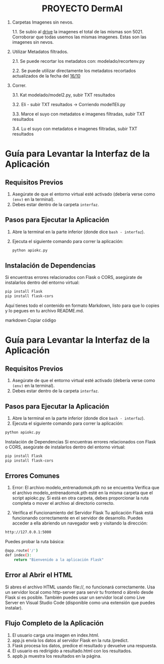 <h1 align="center">PROYECTO DermAI</h1>

1. Carpetas Imagenes sin nevos.

   1.1. Se subio al [drive](https://drive.google.com/drive/folders/1TwvbjPg7L-1Bkbd98IqCnHw8GM8IpQBH?usp=drive_link)  la imagenes el total de las mismas son 5021. Corroborar que todas usemos las mismas imagenes. Estas son las imagenes sin nevos.

3. Utilizar Metadatos filtrados.
   
    2.1. Se puede recortar los metadatos con: modelado/recortenv.py
   
    2.2. Se puede utilizar directamente los metadatos recortados actualizados de la fecha del [16/10](https://github.com/mariaelisaaraya/M1000IA/blob/master/16_10_metadatos_actualizados_sin_nv_reducidos.csv)

4. Correr.

    3.1. Kat modelado/model2.py, subir TXT resultados
    
    3.2. Eli - subir TXT resultados -> Corriendo model1Eli.py

    3.3. Marce el suyo con metadatos e imagenes filtradas, subir TXT resultados

    3.4. Lu el suyo con metadatos e imagenes filtradas, subir TXT resultados


# Guía para Levantar la Interfaz de la Aplicación

## Requisitos Previos

1. Asegúrate de que el entorno virtual esté activado (debería verse como `(env)` en la terminal).
2. Debes estar dentro de la carpeta `interfaz`.

## Pasos para Ejecutar la Aplicación

1. Abre la terminal en la parte inferior (donde dice `bash - interfaz`).
2. Ejecuta el siguiente comando para correr la aplicación:

   ```bash
   python apiokc.py
   ```
## Instalación de Dependencias

Si encuentras errores relacionados con Flask o CORS, asegúrate de instalarlos dentro del entorno virtual:

```bash
pip install Flask
pip install flask-cors
```

Aquí tienes todo el contenido en formato Markdown, listo para que lo copies y lo pegues en tu archivo README.md.

markdown
Copiar código
# Guía para Levantar la Interfaz de la Aplicación

## Requisitos Previos

1. Asegúrate de que el entorno virtual esté activado (debería verse como `(env)` en la terminal).
2. Debes estar dentro de la carpeta `interfaz`.

## Pasos para Ejecutar la Aplicación

1. Abre la terminal en la parte inferior (donde dice `bash - interfaz`).
2. Ejecuta el siguiente comando para correr la aplicación:

```bash
python apiokc.py
```
   
Instalación de Dependencias
Si encuentras errores relacionados con Flask o CORS, asegúrate de instalarlos dentro del entorno virtual:

```bash
pip install Flask
pip install flask-cors
```

## Errores Comunes

1. Error: El archivo modelo_entrenadomok.pth no se encuentra
Verifica que el archivo modelo_entrenadomok.pth esté en la misma carpeta que el script apiokc.py. Si está en otra carpeta, debes proporcionar la ruta completa o mover el archivo al directorio correcto.

2. Verifica el Funcionamiento del Servidor Flask
Tu aplicación Flask está funcionando correctamente en el servidor de desarrollo. Puedes acceder a ella abriendo un navegador web y visitando la dirección:

```bash
http://127.0.0.1:5000
```

Puedes probar la ruta básica:

```bash
@app.route('/')
def index():
    return "Bienvenido a la aplicación Flask"
```

## Error al Abrir el HTML

Si abres el archivo HTML usando file://, no funcionará correctamente. Usa un servidor local como http-server para servir tu frontend o ábrelo desde Flask si es posible. También puedes usar un servidor local como Live Server en Visual Studio Code (disponible como una extensión que puedes instalar).

## Flujo Completo de la Aplicación

1. El usuario carga una imagen en index.html.
2. app.js envía los datos al servidor Flask en la ruta /predict.
3. Flask procesa los datos, predice el resultado y devuelve una respuesta.
4. El usuario es redirigido a resultado.html con los resultados.
5. appb.js muestra los resultados en la página.
